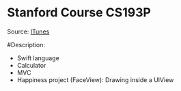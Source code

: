 # Stanford Course CS193P

Source: [ITunes](http://goo.gl/WguwhZ)

#Description:
* Swift language
* Calculator
* MVC
* Happiness project (FaceView): Drawing inside a UIView
